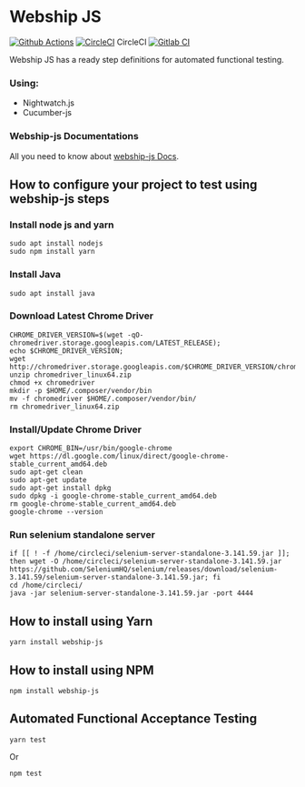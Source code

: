 # Webship JS

[![Github Actions](https://github.com/webship/webship-js/actions/workflows/github-actions.yml/badge.svg?branch=1.0.x)](https://github.com/webship/webship-js/actions)
[![CircleCI](https://circleci.com/gh/webship/webship-js/tree/1.0.x.svg?style=svg)](https://circleci.com/gh/webship/webship-js/tree/1.0.x) CircleCI
[![Gitlab CI](https://gitlab.com/webship/webship-js/badges/1.0.x/pipeline.svg?job=karma&key_text=Gitlab+CI&key_width=60)](https://gitlab.com/webship/webship-js/-/pipelines)

Webship JS has a ready step definitions for automated functional testing.

### Using:
* Nightwatch.js
* Cucumber-js


### Webship-js Documentations
All you need to know about [webship-js Docs](https://webship.gitbook.io/webship-js-docs/).


## How to configure your project to test using webship-js steps

### Install node js and yarn

```
sudo apt install nodejs
sudo npm install yarn
```

### Install Java

```
sudo apt install java
```

### Download Latest Chrome Driver

```
CHROME_DRIVER_VERSION=$(wget -qO- chromedriver.storage.googleapis.com/LATEST_RELEASE);
echo $CHROME_DRIVER_VERSION;
wget http://chromedriver.storage.googleapis.com/$CHROME_DRIVER_VERSION/chromedriver_linux64.zip
unzip chromedriver_linux64.zip
chmod +x chromedriver
mkdir -p $HOME/.composer/vendor/bin
mv -f chromedriver $HOME/.composer/vendor/bin/
rm chromedriver_linux64.zip
```

### Install/Update Chrome Driver

```
export CHROME_BIN=/usr/bin/google-chrome
wget https://dl.google.com/linux/direct/google-chrome-stable_current_amd64.deb
sudo apt-get clean
sudo apt-get update
sudo apt-get install dpkg
sudo dpkg -i google-chrome-stable_current_amd64.deb
rm google-chrome-stable_current_amd64.deb
google-chrome --version
```

### Run selenium standalone server

```
if [[ ! -f /home/circleci/selenium-server-standalone-3.141.59.jar ]]; then wget -O /home/circleci/selenium-server-standalone-3.141.59.jar https://github.com/SeleniumHQ/selenium/releases/download/selenium-3.141.59/selenium-server-standalone-3.141.59.jar; fi
cd /home/circleci/
java -jar selenium-server-standalone-3.141.59.jar -port 4444
```         

## How to install using Yarn

```
yarn install webship-js
```

## How to install using NPM

```
npm install webship-js
```

 ## Automated Functional Acceptance Testing

```
yarn test
```

Or

```
npm test
```